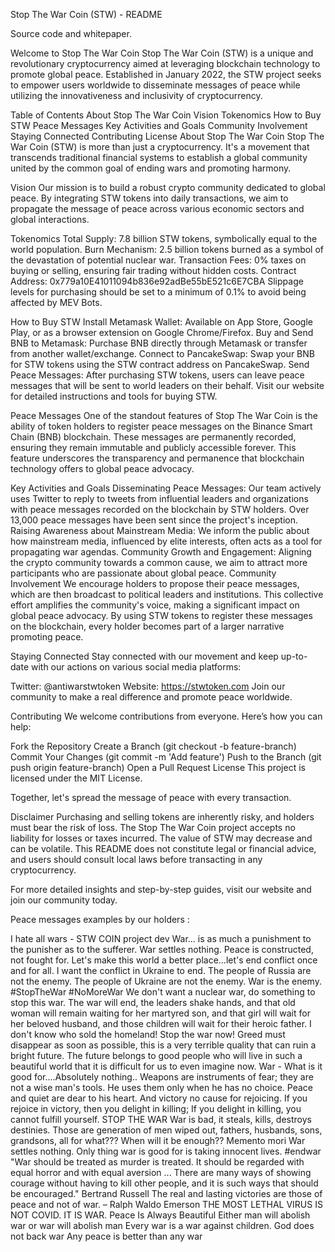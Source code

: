 Stop The War Coin (STW) - README

Source code and whitepaper.


Welcome to Stop The War Coin
Stop The War Coin (STW) is a unique and revolutionary cryptocurrency aimed at leveraging blockchain technology to promote global peace. Established in January 2022, the STW project seeks to empower users worldwide to disseminate messages of peace while utilizing the innovativeness and inclusivity of cryptocurrency.

Table of Contents
About Stop The War Coin
Vision
Tokenomics
How to Buy STW
Peace Messages
Key Activities and Goals
Community Involvement
Staying Connected
Contributing
License
About Stop The War Coin
Stop The War Coin (STW) is more than just a cryptocurrency. It's a movement that transcends traditional financial systems to establish a global community united by the common goal of ending wars and promoting harmony.

Vision
Our mission is to build a robust crypto community dedicated to global peace. By integrating STW tokens into daily transactions, we aim to propagate the message of peace across various economic sectors and global interactions.

Tokenomics
Total Supply: 7.8 billion STW tokens, symbolically equal to the world population.
Burn Mechanism: 2.5 billion tokens burned as a symbol of the devastation of potential nuclear war.
Transaction Fees: 0% taxes on buying or selling, ensuring fair trading without hidden costs.
Contract Address: 0x779a10E41011094b836e92adBe55bE521c6E7CBA
Slippage levels for purchasing should be set to a minimum of 0.1% to avoid being affected by MEV Bots.

How to Buy STW
Install Metamask Wallet: Available on App Store, Google Play, or as a browser extension on Google Chrome/Firefox.
Buy and Send BNB to Metamask: Purchase BNB directly through Metamask or transfer from another wallet/exchange.
Connect to PancakeSwap: Swap your BNB for STW tokens using the STW contract address on PancakeSwap.
Send Peace Messages: After purchasing STW tokens, users can leave peace messages that will be sent to world leaders on their behalf.
Visit our website for detailed instructions and tools for buying STW.

Peace Messages
One of the standout features of Stop The War Coin is the ability of token holders to register peace messages on the Binance Smart Chain (BNB) blockchain. These messages are permanently recorded, ensuring they remain immutable and publicly accessible forever. This feature underscores the transparency and permanence that blockchain technology offers to global peace advocacy.

Key Activities and Goals
Disseminating Peace Messages: Our team actively uses Twitter to reply to tweets from influential leaders and organizations with peace messages recorded on the blockchain by STW holders. Over 13,000 peace messages have been sent since the project's inception.
Raising Awareness about Mainstream Media: We inform the public about how mainstream media, influenced by elite interests, often acts as a tool for propagating war agendas.
Community Growth and Engagement: Aligning the crypto community towards a common cause, we aim to attract more participants who are passionate about global peace.
Community Involvement
We encourage holders to propose their peace messages, which are then broadcast to political leaders and institutions. This collective effort amplifies the community's voice, making a significant impact on global peace advocacy. By using STW tokens to register these messages on the blockchain, every holder becomes part of a larger narrative promoting peace.

Staying Connected
Stay connected with our movement and keep up-to-date with our actions on various social media platforms:

Twitter: @antiwarstwtoken
Website: https://stwtoken.com
Join our community to make a real difference and promote peace worldwide.

Contributing
We welcome contributions from everyone. Here’s how you can help:

Fork the Repository
Create a Branch (git checkout -b feature-branch)
Commit Your Changes (git commit -m 'Add feature')
Push to the Branch (git push origin feature-branch)
Open a Pull Request
License
This project is licensed under the MIT License.

Together, let's spread the message of peace with every transaction.

Disclaimer
Purchasing and selling tokens are inherently risky, and holders must bear the risk of loss. The Stop The War Coin project accepts no liability for losses or taxes incurred. The value of STW may decrease and can be volatile. This README does not constitute legal or financial advice, and users should consult local laws before transacting in any cryptocurrency.

For more detailed insights and step-by-step guides, visit our website and join our community today.

Peace messages examples by our holders : 

I hate all wars - STW COIN project dev
War... is as much a punishment to the punisher as to the sufferer.
War settles nothing.
Peace is constructed, not fought for.
Let's make this world a better place...let's end conflict once and for all.
I want the conflict in Ukraine to end.
The people of Russia are not the enemy. The people of Ukraine are not the enemy. War is the enemy. #StopTheWar #NoMoreWar
We don't want a nuclear war, do something to stop this war.
The war will end, the leaders shake hands, and that old woman will remain waiting for her martyred son, and that girl will wait for her beloved husband, and those children will wait for their heroic father. I don't know who sold the homeland!
Stop the war now!
Greed must disappear as soon as possible, this is a very terrible quality that can ruin a bright future. The future belongs to good people who will live in such a beautiful world that it is difficult for us to even imagine now.
War - What is it good for....Absolutely nothing..
Weapons are instruments of fear; they are not a wise man's tools. He uses them only when he has no choice. Peace and quiet are dear to his heart. And victory no cause for rejoicing. If you rejoice in victory, then you delight in killing; If you delight in killing, you cannot fulfill yourself.
STOP THE WAR
War is bad, it steals, kills, destroys destinies. Those are generation of men wiped out, fathers, husbands, sons, grandsons, all for what??? When will it be enough??
Memento mori
War settles nothing.
Only thing war is good for is taking innocent lives.
#endwar
"War should be treated as murder is treated. It should be regarded with equal horror and with equal aversion ... There are many ways of showing courage without having to kill other people, and it is such ways that should be encouraged." Bertrand Russell
The real and lasting victories are those of peace and not of war. – Ralph Waldo Emerson
THE MOST LETHAL VIRUS IS NOT COVID. IT IS WAR.
Peace Is Always Beautiful
Either man will abolish war or war will abolish man
Every war is a war against children.
God does not back war
Any peace is better than any war
